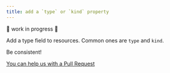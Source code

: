 ```yaml
---
title: add a `type` or `kind` property
---
```


🚧 work in progress 🚧

Add a type field to resources. Common ones are `type` and `kind`.

Be consistent!

[You can help us with a Pull Request](https://github.com/marmicode/rest-api-checklist/edit/master/content/naming-conventions/type-property.md)
